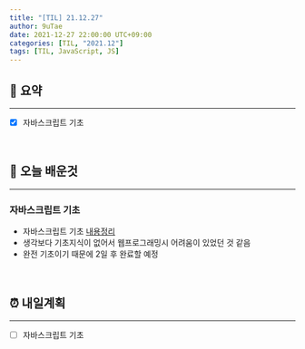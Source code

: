 ```yaml
---
title: "[TIL] 21.12.27"
author: 9uTae
date: 2021-12-27 22:00:00 UTC+09:00
categories: [TIL, "2021.12"]
tags: [TIL, JavaScript, JS]
---
```


## 🏁 요약

---

- [x] 자바스크립트 기초

<br>

## 📑 오늘 배운것

---

### 자바스크립트 기초

- 자바스크립트 기초 [내용정리](https://9utae.github.io/posts/71-basic-js)
- 생각보다 기초지식이 없어서 웹프로그래밍시 어려움이 있었던 것 같음
- 완전 기초이기 때문에 2일 후 완료할 예정

<br>

## ⏰ 내일계획

---

- [ ] 자바스크립트 기초

<br>